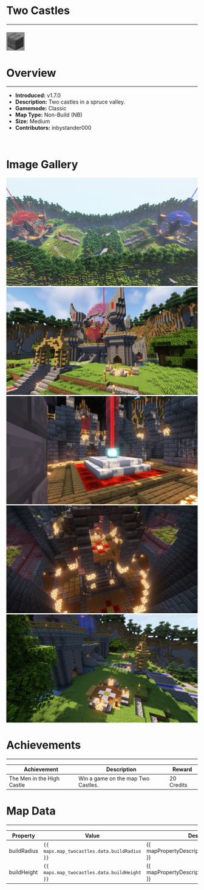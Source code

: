 # Two Castles

***

#### ![twocastlesicon](../assets/icons/twocastles-icon.jpg)

# Overview
***
- **Introduced:** v1.7.0
- **Description:** Two castles in a spruce valley.
- **Gamemode:** Classic
- **Map Type:** Non-Build (NB)
- **Size:** Medium
- **Contributors:** inbystander000

<br />  

# Image Gallery
![Two Castles - Overview](../assets/maps/twocastles/twocastles-overview.jpg '')
![Two Castles - Beacon](../assets/maps/twocastles/twocastles-base.jpg '')
![Two Castles - Beacon](../assets/maps/twocastles/twocastles-beacon.jpg '')
![Two Castles - Beacon](../assets/maps/twocastles/twocastles-spawn.jpg '')
![Two Castles - Beacon](../assets/maps/twocastles/twocastles-sponges.jpg '')

# Achievements
***

| Achievement | Description | Reward |
| ----- | ----- | ------ |
| The Men in the High Castle | Win a game on the map Two Castles. | 20 Credits |



# Map Data
***

| Property | Value | Description |
| ----------- | ----------- | ------ |
| buildRadius |`{{ maps.map_twocastles.data.buildRadius }}`| {{ mapPropertyDescriptions.buildRadius.classic }} |
| buildHeight |`{{ maps.map_twocastles.data.buildHeight }}`| {{ mapPropertyDescriptions.buildHeight.classic }} |